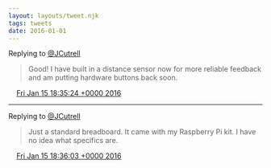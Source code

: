 ```yaml
---
layout: layouts/tweet.njk
tags: tweets
date: 2016-01-01
---
```


Replying to [@JCutrell](https://twitter.com/JCutrell/status/687308128673787904)

> Good\! I have built in a distance sensor now for more reliable feedback and am putting hardware buttons back soon\.

<img src="../media/tweet.ico" width="12" /> [Fri Jan 15 18:35:24 +0000 2016](https://twitter.com/timwasson/status/688066972194451456)

----

Replying to [@JCutrell](https://twitter.com/JCutrell/status/687308128673787904)

> Just a standard breadboard\. It came with my Raspberry Pi kit\. I have no idea what specifics are\.

<img src="../media/tweet.ico" width="12" /> [Fri Jan 15 18:36:03 +0000 2016](https://twitter.com/timwasson/status/688067135407439872)